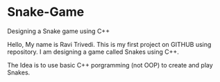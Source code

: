 # Snake-Game
Designing a Snake game using C++

Hello, My name is Ravi Trivedi. This is my first project on GITHUB using repository. 
I am designing a game called Snakes using C++.

The Idea is to use basic C++ porgramming (not OOP) to create and play Snakes.

